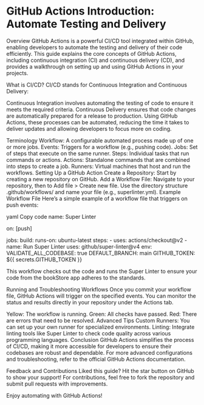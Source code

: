 # GitHub Actions Introduction: Automate Testing and Delivery
Overview
GitHub Actions is a powerful CI/CD tool integrated within GitHub, enabling developers to automate the testing and delivery of their code efficiently. This guide explains the core concepts of GitHub Actions, including continuous integration (CI) and continuous delivery (CD), and provides a walkthrough on setting up and using GitHub Actions in your projects.

What is CI/CD?
CI/CD stands for Continuous Integration and Continuous Delivery:

Continuous Integration involves automating the testing of code to ensure it meets the required criteria.
Continuous Delivery ensures that code changes are automatically prepared for a release to production.
Using GitHub Actions, these processes can be automated, reducing the time it takes to deliver updates and allowing developers to focus more on coding.

Terminology
Workflow: A configurable automated process made up of one or more jobs.
Events: Triggers for a workflow (e.g., pushing code).
Jobs: Set of steps that execute on the same runner.
Steps: Individual tasks that run commands or actions.
Actions: Standalone commands that are combined into steps to create a job.
Runners: Virtual machines that host and run the workflows.
Setting Up a GitHub Action
Create a Repository: Start by creating a new repository on GitHub.
Add a Workflow File: Navigate to your repository, then to Add file > Create new file. Use the directory structure .github/workflows/ and name your file (e.g., superlinter.yml).
Example Workflow File
Here’s a simple example of a workflow file that triggers on push events:

yaml
Copy code
name: Super Linter

on: [push]

jobs:
  build:
    runs-on: ubuntu-latest
    steps:
    - uses: actions/checkout@v2
    - name: Run Super Linter
      uses: github/super-linter@v4
      env:
        VALIDATE_ALL_CODEBASE: true
        DEFAULT_BRANCH: main
        GITHUB_TOKEN: ${{ secrets.GITHUB_TOKEN }}
        
This workflow checks out the code and runs the Super Linter to ensure your code from the bookStore app adheres to the standards.

Running and Troubleshooting Workflows
Once you commit your workflow file, GitHub Actions will trigger on the specified events. You can monitor the status and results directly in your repository under the Actions tab.

Yellow: The workflow is running.
Green: All checks have passed.
Red: There are errors that need to be resolved.
Advanced Tips
Custom Runners: You can set up your own runner for specialized environments.
Linting: Integrate linting tools like Super Linter to check code quality across various programming languages.
Conclusion
GitHub Actions simplifies the process of CI/CD, making it more accessible for developers to ensure their codebases are robust and dependable. For more advanced configurations and troubleshooting, refer to the official GitHub Actions documentation.

Feedback and Contributions
Liked this guide? Hit the star button on GitHub to show your support! For contributions, feel free to fork the repository and submit pull requests with improvements.

Enjoy automating with GitHub Actions!
